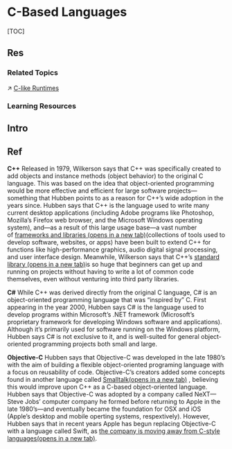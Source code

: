 # C-Based Languages

[TOC]



## Res
### Related Topics
↗ [C-like Runtimes](../../🛠️%20Programming%20Tool%20Chain/🚠%20Application%20Runtimes%20&%20SDKs/C-like%20Runtimes/C-like%20Runtimes.md)


### Learning Resources



## Intro



## Ref
[Tech 101: C, C++, C#, And Objective-C—What Are They, How Are They Related, And How Are They Used In Tech?]: https://skillcrush.com/blog/c-c-c-and-objective-c-2/

**C++**
Released in 1979, Wilkerson says that C++ was specifically created to add objects and instance methods (object behavior) to the original C language. This was based on the idea that object-oriented programming would be more effective and efficient for large software projects—something that Hubben points to as a reason for C++’s wide adoption in the years since. Hubben says that C++ is the language used to write many current desktop applications (including Adobe programs like Photoshop, Mozilla’s Firefox web browser, and the Microsoft Windows operating system), and—as a result of this large usage base—a vast number of [frameworks and libraries (opens in a new tab)](http://en.cppreference.com/w/cpp/links/libs)(collections of tools used to develop software, websites, or apps) have been built to extend C++ for functions like high-performance graphics, audio digital signal processing, and user interface design. Meanwhile, Wilkerson says that C++’s [standard library (opens in a new tab)](https://docs.microsoft.com/en-us/cpp/standard-library/cpp-standard-library-reference)is so huge that beginners can get up and running on projects without having to write a lot of common code themselves, even without venturing into third party libraries.

**C#**
While C++ was derived directly from the original C language, C# is an object-oriented programming language that was “inspired by” C. First appearing in the year 2000, Hubben says C# is the language used to develop programs within Microsoft’s .NET framework (Microsoft’s proprietary framework for developing Windows software and applications). Although it’s primarily used for software running on the Windows platform, Hubben says C# is not exclusive to it, and is well-suited for general object-oriented programming projects both small and large.

**Objective-C**
Hubben says that Objective-C was developed in the late 1980’s with the aim of building a flexible object-oriented programing language with a focus on reusability of code. Objective-C’s creators added some concepts found in another language called [Smalltalk(opens in a new tab)](http://web.cecs.pdx.edu/~harry/musings/SmalltalkOverview.html) , believing this would improve upon C++ as a C-based object-oriented language. Hubben says that Objective-C was adopted by a company called NeXT—Steve Jobs’ computer company he formed before returning to Apple in the late 1980’s—and eventually became the foundation for OSX and iOS (Apple’s desktop and mobile operting systems, respextively). However, Hubben says that in recent years Apple has begun replacing Objective-C with a language called Swift, as [the company is moving away from C-style languages(opens in a new tab)](https://www.wired.com/2014/06/apple-swift-language/).

